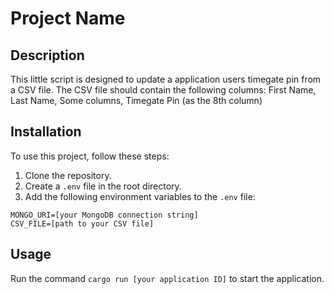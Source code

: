 # Project Name

## Description

This little script is designed to update a application users timegate pin from a CSV file. The CSV file should contain the following columns:
First Name, Last Name, Some columns, Timegate Pin (as the 8th column)

## Installation

To use this project, follow these steps:

1. Clone the repository.
2. Create a `.env` file in the root directory.
3. Add the following environment variables to the `.env` file:

```
MONGO_URI=[your MongoDB connection string]
CSV_FILE=[path to your CSV file]
```

## Usage

 Run the command `cargo run [your application ID]` to start the application.

